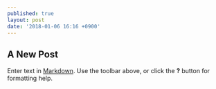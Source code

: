 ```yaml
---
published: true
layout: post
date: '2018-01-06 16:16 +0900'
---
```

## A New Post

Enter text in [Markdown](http://daringfireball.net/projects/markdown/). Use the toolbar above, or click the **?** button for formatting help.
